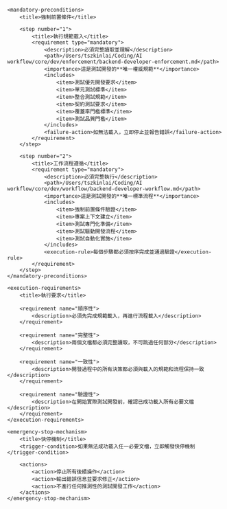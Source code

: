 <?xml version="1.0" encoding="UTF-8"?>
<testing-development-task-guide>
    <title>測試開發任務指引</title>
    
    <mandatory-preconditions>
        <title>強制前置條件</title>
        
        <step number="1">
            <title>執行規範載入</title>
            <requirement type="mandatory">
                <description>必須完整讀取並理解</description>
                <path>/Users/tszkinlai/Coding/AI workflow/core/dev/enforcement/backend-developer-enforcement.md</path>
                <importance>這是測試開發的**唯一權威規範**</importance>
                <includes>
                    <item>測試優先開發要求</item>
                    <item>單元測試標準</item>
                    <item>整合測試規範</item>
                    <item>契約測試要求</item>
                    <item>覆蓋率門檻標準</item>
                    <item>測試品質門檻</item>
                </includes>
                <failure-action>如無法載入，立即停止並報告錯誤</failure-action>
            </requirement>
        </step>
        
        <step number="2">
            <title>工作流程遵循</title>
            <requirement type="mandatory">
                <description>必須完整執行</description>
                <path>/Users/tszkinlai/Coding/AI workflow/core/dev/workflow/backend-developer-workflow.md</path>
                <importance>這是測試開發的**唯一標準流程**</importance>
                <includes>
                    <item>強制前置條件驗證</item>
                    <item>專案上下文建立</item>
                    <item>測試專門化準備</item>
                    <item>測試驅動開發流程</item>
                    <item>測試自動化實施</item>
                </includes>
                <execution-rule>每個步驟都必須按序完成並通過驗證</execution-rule>
            </requirement>
        </step>
    </mandatory-preconditions>
    
    <execution-requirements>
        <title>執行要求</title>
        
        <requirement name="順序性">
            <description>必須先完成規範載入，再進行流程載入</description>
        </requirement>
        
        <requirement name="完整性">
            <description>兩個文檔都必須完整讀取，不可跳過任何部分</description>
        </requirement>
        
        <requirement name="一致性">
            <description>開發過程中的所有決策都必須與載入的規範和流程保持一致</description>
        </requirement>
        
        <requirement name="驗證性">
            <description>在開始實際測試開發前，確認已成功載入所有必要文檔</description>
        </requirement>
    </execution-requirements>
    
    <emergency-stop-mechanism>
        <title>快停機制</title>
        <trigger-condition>如果無法成功載入任一必要文檔，立即觸發快停機制</trigger-condition>
        
        <actions>
            <action>停止所有後續操作</action>
            <action>輸出錯誤信息並要求修正</action>
            <action>不進行任何推測性的測試開發工作</action>
        </actions>
    </emergency-stop-mechanism>
</testing-development-task-guide>